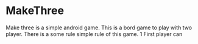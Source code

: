 # MakeThree


Make three is a simple android game.
This is a bord game to play with two player. 
There is a some rule simple rule of this game.
1 First player can 
